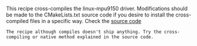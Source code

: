 This recipe cross-compiles the linux-mpu9150 driver. Modifications should be made to the CMakeLists.txt source code
if you desire to install the cross-compiled files in a specific way. Check the [source code](https://github.com/Pansenti/linux-mpu9150)

    The recipe although compiles doesn't ship anything. Try the cross-compiling or native method explained in the source code.
